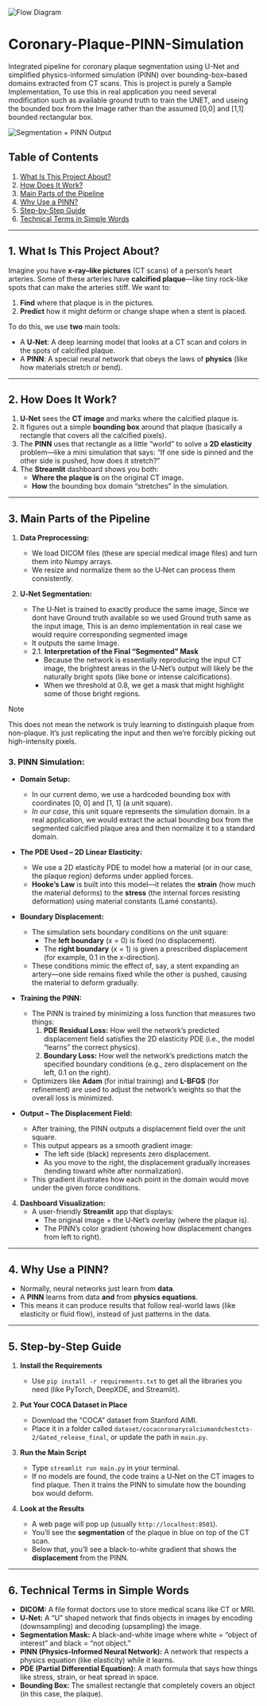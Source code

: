 ![Flow Diagram](https://github.com/adysinghh/Coronary-Plaque-PINN-Simulation/blob/main/CoronaryPlaque-PINN-Simulation.png)

# Coronary-Plaque-PINN-Simulation
Integrated pipeline for coronary plaque segmentation using U-Net and simplified physics-informed simulation (PINN) over bounding-box–based domains extracted from CT scans. This is project is purely a Sample Implementation, To use this in real application you need several modification such as available ground truth to train the UNET, and useing the bounded box from the Image rather than the assumed [0,0] and  [1,1] bounded rectangular box.

![Segmentation + PINN Output](https://github.com/adysinghh/Coronary-Plaque-PINN-Simulation/raw/main/Image.png)

## Table of Contents

1. [What Is This Project About?](#what-is-this-project-about)  
2. [How Does It Work?](#how-does-it-work)  
3. [Main Parts of the Pipeline](#main-parts-of-the-pipeline)  
4. [Why Use a PINN?](#why-use-a-pinn)  
5. [Step-by-Step Guide](#step-by-step-guide)  
6. [Technical Terms in Simple Words](#technical-terms-in-simple-words)  
---

## 1. What Is This Project About?

Imagine you have **x-ray–like pictures** (CT scans) of a person’s heart arteries. Some of these arteries have **calcified plaque**—like tiny rock-like spots that can make the arteries stiff. We want to:

1. **Find** where that plaque is in the pictures.  
2. **Predict** how it might deform or change shape when a stent is placed.

To do this, we use **two** main tools:

- A **U‑Net**: A deep learning model that looks at a CT scan and colors in the spots of calcified plaque.  
- A **PINN**: A special neural network that obeys the laws of **physics** (like how materials stretch or bend).

---

## 2. How Does It Work?

1. **U‑Net** sees the **CT image** and marks where the calcified plaque is.  
2. It figures out a simple **bounding box** around that plaque (basically a rectangle that covers all the calcified pixels).  
3. The **PINN** uses that rectangle as a little “world” to solve a **2D elasticity** problem—like a mini simulation that says: “If one side is pinned and the other side is pushed, how does it stretch?”  
4. The **Streamlit** dashboard shows you both:
   - **Where the plaque is** on the original CT image.  
   - **How** the bounding box domain “stretches” in the simulation.

---

## 3. Main Parts of the Pipeline

1. **Data Preprocessing:**  
   - We load DICOM files (these are special medical image files) and turn them into Numpy arrays.  
   - We resize and normalize them so the U‑Net can process them consistently.

2. **U‑Net Segmentation:**  
   - The U‑Net is trained to exactly produce the same image, Since we dont have Ground truth available so we used Ground truth same as the input image, This is an demo implementation in real case we would require corresponding segmented image
   - It outputs the same Image.
   - 2.1. **Interpretation of the Final “Segmented” Mask**
        - Because the network is essentially reproducing the input CT image, the brightest areas in the U‑Net’s output will likely be the naturally bright spots (like bone or intense calcifications).
        - When we threshold at 0.8, we get a mask that might highlight some of those bright regions.
> [!NOTE]  
> This does not mean the network is truly learning to distinguish plaque from non-plaque. It’s just replicating the input and then we’re forcibly picking out high-intensity pixels.

### 3. **PINN Simulation:**

- **Domain Setup:**  
  - In our current demo, we use a hardcoded bounding box with coordinates [0, 0] and [1, 1] (a unit square).  
  - *In our case*, this unit square represents the simulation domain. In a real application, we would extract the actual bounding box from the segmented calcified plaque area and then normalize it to a standard domain.
  
- **The PDE Used – 2D Linear Elasticity:**  
  - We use a 2D elasticity PDE to model how a material (or in our case, the plaque region) deforms under applied forces.  
  - **Hooke’s Law** is built into this model—it relates the **strain** (how much the material deforms) to the **stress** (the internal forces resisting deformation) using material constants (Lamé constants).  
    
- **Boundary Displacement:**  
  - The simulation sets boundary conditions on the unit square:  
    - The **left boundary** (x = 0) is fixed (no displacement).  
    - The **right boundary** (x = 1) is given a prescribed displacement (for example, 0.1 in the x-direction).  
  - These conditions mimic the effect of, say, a stent expanding an artery—one side remains fixed while the other is pushed, causing the material to deform gradually.

- **Training the PINN:**  
  - The PINN is trained by minimizing a loss function that measures two things:  
    1. **PDE Residual Loss:** How well the network’s predicted displacement field satisfies the 2D elasticity PDE (i.e., the model “learns” the correct physics).  
    2. **Boundary Loss:** How well the network’s predictions match the specified boundary conditions (e.g., zero displacement on the left, 0.1 on the right).  
  - Optimizers like **Adam** (for initial training) and **L-BFGS** (for refinement) are used to adjust the network’s weights so that the overall loss is minimized.

- **Output – The Displacement Field:**  
  - After training, the PINN outputs a displacement field over the unit square.  
  - This output appears as a smooth gradient image:  
    - The left side (black) represents zero displacement.  
    - As you move to the right, the displacement gradually increases (tending toward white after normalization).  
  - This gradient illustrates how each point in the domain would move under the given force conditions.

4. **Dashboard Visualization:**  
   - A user-friendly **Streamlit** app that displays:
     - The original image + the U‑Net’s overlay (where the plaque is).  
     - The PINN’s color gradient (showing how displacement changes from left to right).

---

## 4. Why Use a PINN?

- Normally, neural networks just learn from **data**.  
- A **PINN** learns from data **and** from **physics equations**.  
- This means it can produce results that follow real-world laws (like elasticity or fluid flow), instead of just patterns in the data.

---

## 5. Step-by-Step Guide

1. **Install the Requirements**  
   - Use `pip install -r requirements.txt` to get all the libraries you need (like PyTorch, DeepXDE, and Streamlit).

2. **Put Your COCA Dataset in Place**  
   - Download the “COCA” dataset from Stanford AIMI.  
   - Place it in a folder called `dataset/cocacoronarycalciumandchestcts-2/Gated_release_final`, or update the path in `main.py`.

3. **Run the Main Script**  
   - Type `streamlit run main.py` in your terminal.  
   - If no models are found, the code trains a U‑Net on the CT images to find plaque. Then it trains the PINN to simulate how the bounding box would deform.

4. **Look at the Results**  
   - A web page will pop up (usually `http://localhost:8501`).  
   - You’ll see the **segmentation** of the plaque in blue on top of the CT scan.  
   - Below that, you’ll see a black-to-white gradient that shows the **displacement** from the PINN.

---

## 6. Technical Terms in Simple Words

- **DICOM:** A file format doctors use to store medical scans like CT or MRI.  
- **U‑Net:** A “U” shaped network that finds objects in images by encoding (downsampling) and decoding (upsampling) the image.  
- **Segmentation Mask:** A black-and-white image where white = “object of interest” and black = “not object.”  
- **PINN (Physics-Informed Neural Network):** A network that respects a physics equation (like elasticity) while it learns.  
- **PDE (Partial Differential Equation):** A math formula that says how things like stress, strain, or heat spread in space.  
- **Bounding Box:** The smallest rectangle that completely covers an object (in this case, the plaque).
